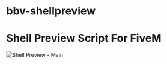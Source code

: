 # bbv-shellpreview
 
# Shell Preview Script For FiveM

![Shell Preview - Main](https://github.com/BuddyNotFound/bbv-shellpreview/assets/74051918/04ef788d-d633-4c4d-ba02-96618d952c3d)
